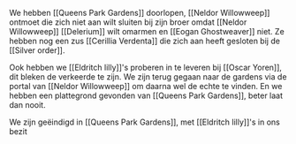 We hebben [[Queens Park Gardens]]  doorlopen, [[Neldor Willowweep]] ontmoet die zich niet aan wilt sluiten bij zijn broer omdat [[Neldor Willowweep]] [[Delerium]] wilt omarmen en [[Eogan Ghostweaver]] niet. Ze hebben nog een zus [[Cerillia Verdenta]] die zich aan heeft gesloten bij de [[Silver order]].

Ook hebben we [[Eldritch lilly]]'s proberen in te leveren bij [[Oscar Yoren]], dit bleken de verkeerde te zijn. We zijn terug gegaan naar de gardens via de portal van [[Neldor Willowweep]] om daarna wel de echte te vinden. En we hebben een plattegrond gevonden van [[Queens Park Gardens]], beter laat dan nooit.

We zijn geëindigd in [[Queens Park Gardens]], met [[Eldritch lilly]]'s in ons bezit